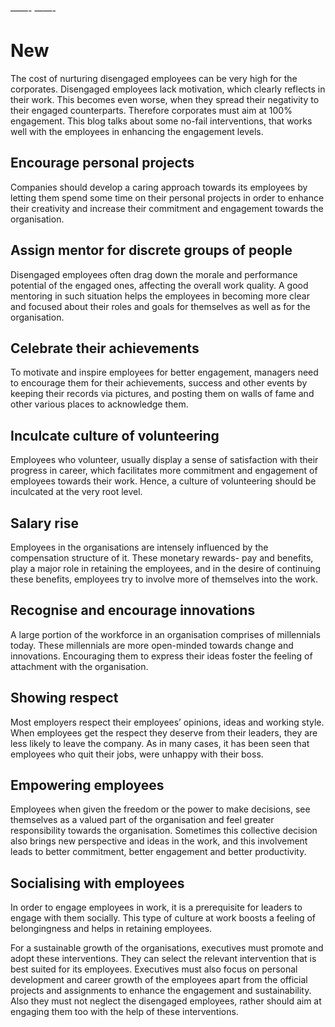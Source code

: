 ——-
——-
# New

The cost of nurturing disengaged employees can be very high for the corporates. Disengaged employees lack motivation, which clearly reflects in their work. This becomes even worse, when they spread their negativity to their engaged counterparts. Therefore corporates must aim at 100% engagement. This blog talks about some no-fail interventions, that works well with the employees in enhancing the engagement levels.

## Encourage personal projects
Companies should develop a caring approach towards its employees by letting them spend some time on their personal projects in order to enhance their creativity and increase their commitment and engagement towards the organisation.

## Assign mentor for discrete groups of people
Disengaged employees often drag down the morale and performance potential of the engaged ones, affecting the overall work quality. A good mentoring in such situation helps the employees in becoming more clear and focused about their roles and goals for themselves as well as for the organisation.

## Celebrate their achievements
To motivate and inspire employees for better engagement, managers need to encourage them for their achievements, success and other events by keeping their records via pictures, and posting them on walls of fame and other various places to acknowledge them.

## Inculcate culture of volunteering
Employees who volunteer, usually display a sense of satisfaction with their progress in career, which facilitates more commitment and engagement of employees towards their work. Hence, a culture of volunteering should be inculcated at the very root level.

## Salary rise
Employees in the organisations are intensely influenced by the compensation structure of it. These monetary rewards- pay and benefits, play a major role in retaining the employees, and in the desire of continuing these benefits, employees try to involve more of themselves into the work.

## Recognise and encourage innovations
A large portion of the workforce in an organisation comprises of millennials today. These millennials are more open-minded towards change and innovations. Encouraging them to express their ideas foster the feeling of attachment with the organisation.

## Showing respect
Most employers respect their employees’ opinions, ideas and working style. When employees get the respect they deserve from their leaders, they are less likely to leave the company. As in many cases, it has been seen that employees who quit their jobs, were unhappy with their boss.

## Empowering employees
Employees when given the freedom or the power to make decisions, see themselves as a valued part of the organisation and feel greater responsibility towards the organisation. Sometimes this collective decision also brings new perspective and ideas in the work, and this involvement leads to better commitment, better engagement and better productivity.

## Socialising with employees
In order to engage employees in work, it is a prerequisite for leaders to engage with them socially. This type of culture at work boosts a feeling of belongingness and helps in retaining employees.

For a sustainable growth of the organisations, executives must promote and adopt these interventions. They can select the relevant intervention that is best suited for its employees. Executives must also focus on personal development and career growth of the employees apart from the official projects and assignments to enhance the engagement and sustainability. Also they must not neglect the disengaged employees, rather should aim at engaging them too with the help of these interventions.
